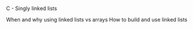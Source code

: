 C - Singly linked lists

 When and why using linked lists vs arrays
 How to build and use linked lists

